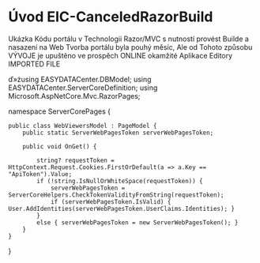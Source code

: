﻿# Úvod   EIC-CanceledRazorBuild  

Ukázka Kódu portálu v Technologii Razor/MVC s nutností provést Builde a nasazení na Web
Tvorba portálu byla pouhý měsíc, Ale od Tohoto způsobu VÝVOJE je upuštěno
ve prospěch ONLINE okamžité Aplikace Editory
IMPORTED FILE

ď»żusing EASYDATACenter.DBModel;
using EASYDATACenter.ServerCoreDefinition;
using Microsoft.AspNetCore.Mvc.RazorPages;

namespace ServerCorePages {

    public class WebViewersModel : PageModel {
        public static ServerWebPagesToken serverWebPagesToken;

        public void OnGet() {

            string? requestToken = HttpContext.Request.Cookies.FirstOrDefault(a => a.Key == "ApiToken").Value;
            if (!string.IsNullOrWhiteSpace(requestToken)) {
                serverWebPagesToken = ServerCoreHelpers.CheckTokenValidityFromString(requestToken);
                if (serverWebPagesToken.IsValid) { User.AddIdentities(serverWebPagesToken.UserClaims.Identities); }
            }
            else { serverWebPagesToken = new ServerWebPagesToken(); }
        }
    }
}